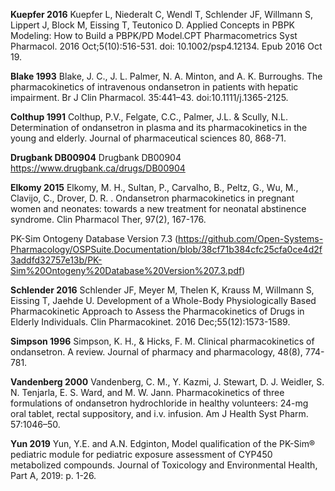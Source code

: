 **Kuepfer 2016** Kuepfer L, Niederalt C, Wendl T, Schlender JF, Willmann S, Lippert J, Block M, Eissing T, Teutonico D. Applied Concepts in PBPK Modeling: How to Build a PBPK/PD Model.CPT Pharmacometrics Syst Pharmacol. 2016 Oct;5(10):516-531. doi: 10.1002/psp4.12134. Epub 2016 Oct 19. 

**Blake 1993** Blake, J. C., J. L. Palmer, N. A. Minton, and A. K. Burroughs. The pharmacokinetics of intravenous ondansetron in patients with hepatic impairment. Br J Clin Pharmacol. 35:441–43. doi:10.1111/j.1365-2125.

**Colthup 1991** Colthup, P.V., Felgate, C.C., Palmer, J.L. & Scully, N.L. Determination of ondansetron in plasma and its pharmacokinetics in the young and elderly. Journal of pharmaceutical sciences 80, 868-71. 

**Drugbank DB00904** Drugbank DB00904 https://www.drugbank.ca/drugs/DB00904

**Elkomy 2015** Elkomy, M. H., Sultan, P., Carvalho, B., Peltz, G., Wu, M., Clavijo, C., Drover, D. R. . Ondansetron pharmacokinetics in pregnant women and neonates: towards a new treatment for neonatal abstinence syndrome. Clin Pharmacol Ther, 97(2), 167-176.

PK-Sim Ontogeny Database Version 7.3 (https://github.com/Open-Systems-Pharmacology/OSPSuite.Documentation/blob/38cf71b384cfc25cfa0ce4d2f3addfd32757e13b/PK-Sim%20Ontogeny%20Database%20Version%207.3.pdf) 

**Schlender 2016** Schlender JF, Meyer M, Thelen K, Krauss M, Willmann S, Eissing T, Jaehde U. Development of a Whole-Body Physiologically Based Pharmacokinetic Approach to Assess the Pharmacokinetics of Drugs in Elderly Individuals. Clin Pharmacokinet. 2016 Dec;55(12):1573-1589. 

**Simpson 1996** Simpson, K. H., & Hicks, F. M. Clinical pharmacokinetics of ondansetron. A review. Journal of pharmacy and pharmacology, 48(8), 774-781. 

**Vandenberg 2000** Vandenberg, C. M., Y. Kazmi, J. Stewart, D. J. Weidler, S. N. Tenjarla, E. S. Ward, and M. W. Jann. Pharmacokinetics of three formulations of ondansetron hydrochloride in healthy volunteers: 24-mg oral tablet, rectal suppository, and i.v. infusion. Am J Health Syst Pharm. 57:1046–50.

**Yun 2019** Yun, Y.E. and A.N. Edginton, Model qualification of the PK-Sim® pediatric module for pediatric exposure assessment of CYP450 metabolized compounds. Journal of Toxicology and Environmental Health, Part A, 2019: p. 1-26.

